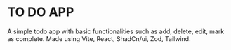 # TO DO APP
A simple todo app with basic functionalities such as add, delete, edit, mark as complete. Made using Vite, React, ShadCn/ui, Zod, Tailwind.

